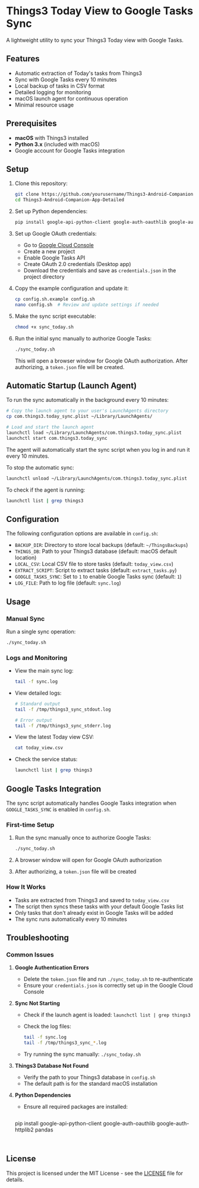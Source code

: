 # Things3 Today View to Google Tasks Sync

A lightweight utility to sync your Things3 Today view with Google Tasks.

## Features

- Automatic extraction of Today's tasks from Things3
- Sync with Google Tasks every 10 minutes
- Local backup of tasks in CSV format
- Detailed logging for monitoring
- macOS launch agent for continuous operation
- Minimal resource usage

## Prerequisites

- **macOS** with Things3 installed
- **Python 3.x** (included with macOS)
- Google account for Google Tasks integration

## Setup

1. Clone this repository:

   ```bash
   git clone https://github.com/yourusername/Things3-Android-Companion-App-Detailed.git
   cd Things3-Android-Companion-App-Detailed
   ```

2. Set up Python dependencies:

   ```bash
   pip install google-api-python-client google-auth-oauthlib google-auth-httplib2 pandas
   ```

3. Set up Google OAuth credentials:
   - Go to [Google Cloud Console](https://console.cloud.google.com/)
   - Create a new project
   - Enable Google Tasks API
   - Create OAuth 2.0 credentials (Desktop app)
   - Download the credentials and save as `credentials.json` in the project directory

4. Copy the example configuration and update it:

   ```bash
   cp config.sh.example config.sh
   nano config.sh  # Review and update settings if needed
   ```

5. Make the sync script executable:

   ```bash
   chmod +x sync_today.sh
   ```

6. Run the initial sync manually to authorize Google Tasks:

   ```bash
   ./sync_today.sh
   ```
   
   This will open a browser window for Google OAuth authorization. After authorizing, a `token.json` file will be created.

## Automatic Startup (Launch Agent)

To run the sync automatically in the background every 10 minutes:

```bash
# Copy the launch agent to your user's LaunchAgents directory
cp com.things3.today_sync.plist ~/Library/LaunchAgents/

# Load and start the launch agent
launchctl load ~/Library/LaunchAgents/com.things3.today_sync.plist
launchctl start com.things3.today_sync
```

The agent will automatically start the sync script when you log in and run it every 10 minutes.

To stop the automatic sync:
```bash
launchctl unload ~/Library/LaunchAgents/com.things3.today_sync.plist
```

To check if the agent is running:
```bash
launchctl list | grep things3
```

## Configuration

The following configuration options are available in `config.sh`:

- `BACKUP_DIR`: Directory to store local backups (default: `~/ThingsBackups`)
- `THINGS_DB`: Path to your Things3 database (default: macOS default location)
- `LOCAL_CSV`: Local CSV file to store tasks (default: `today_view.csv`)
- `EXTRACT_SCRIPT`: Script to extract tasks (default: `extract_tasks.py`)
- `GOOGLE_TASKS_SYNC`: Set to `1` to enable Google Tasks sync (default: `1`)
- `LOG_FILE`: Path to log file (default: `sync.log`)

## Usage

### Manual Sync

Run a single sync operation:
```bash
./sync_today.sh
```

### Logs and Monitoring

- View the main sync log:
  ```bash
  tail -f sync.log
  ```
  
- View detailed logs:
  ```bash
  # Standard output
  tail -f /tmp/things3_sync_stdout.log
  
  # Error output
  tail -f /tmp/things3_sync_stderr.log
  ```

- View the latest Today view CSV:
  ```bash
  cat today_view.csv
  ```

- Check the service status:
  ```bash
  launchctl list | grep things3
  ```

## Google Tasks Integration

The sync script automatically handles Google Tasks integration when `GOOGLE_TASKS_SYNC` is enabled in `config.sh`.

### First-time Setup

1. Run the sync manually once to authorize Google Tasks:

   ```bash
   ./sync_today.sh
   ```

2. A browser window will open for Google OAuth authorization
3. After authorizing, a `token.json` file will be created

### How It Works
- Tasks are extracted from Things3 and saved to `today_view.csv`
- The script then syncs these tasks with your default Google Tasks list
- Only tasks that don't already exist in Google Tasks will be added
- The sync runs automatically every 10 minutes

## Troubleshooting

### Common Issues

1. **Google Authentication Errors**

   - Delete the `token.json` file and run `./sync_today.sh` to re-authenticate
   - Ensure your `credentials.json` is correctly set up in the Google Cloud Console

2. **Sync Not Starting**

   - Check if the launch agent is loaded: `launchctl list | grep things3`
   - Check the log files:

     ```bash
     tail -f sync.log
     tail -f /tmp/things3_sync_*.log
     ```

   - Try running the sync manually: `./sync_today.sh`

3. **Things3 Database Not Found**

   - Verify the path to your Things3 database in `config.sh`
   - The default path is for the standard macOS installation

4. **Python Dependencies**
   - Ensure all required packages are installed:
     ```bash
    pip install google-api-python-client google-auth-oauthlib google-auth-httplib2 pandas
     ```


## License

This project is licensed under the MIT License - see the [LICENSE](LICENSE) file for details.

